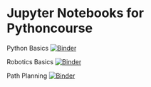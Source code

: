 # Jupyter Notebooks for Pythoncourse

Python Basics [![Binder](https://mybinder.org/badge_logo.svg)](https://mybinder.org/v2/gh/woll-an/pythoncourse/master?filepath=basics.ipynb)

Robotics Basics [![Binder](https://mybinder.org/badge_logo.svg)](https://mybinder.org/v2/gh/woll-an/pythoncourse/master?filepath=robotics_introduction.ipynb)

Path Planning [![Binder](https://mybinder.org/badge_logo.svg)](https://mybinder.org/v2/gh/woll-an/pythoncourse/master?filepath=pathplanning.ipynb)